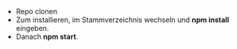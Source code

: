 * Repo clonen
* Zum installieren, im Stammverzeichnis wechseln und **npm install** eingeben.
* Danach **npm start**.
